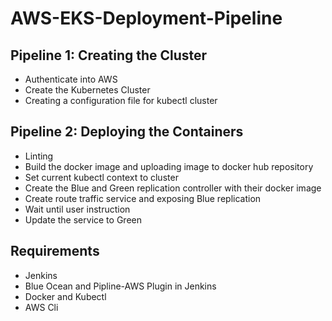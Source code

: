 # AWS-EKS-Deployment-Pipeline

## Pipeline 1: Creating the Cluster

- Authenticate into AWS
- Create the Kubernetes Cluster
- Creating a configuration file for kubectl cluster

## Pipeline 2: Deploying the Containers

- Linting
- Build the docker image and uploading image to docker hub repository
- Set current kubectl context to cluster
- Create the Blue and Green replication controller with their docker image
- Create route traffic service and exposing Blue replication
- Wait until user instruction
- Update the service to Green

## Requirements

- Jenkins
- Blue Ocean and Pipline-AWS Plugin in Jenkins
- Docker and Kubectl
- AWS Cli
